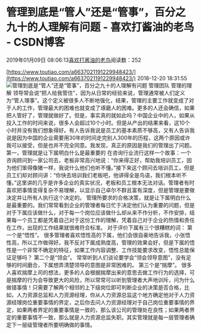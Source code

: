 
# 管理到底是“管人”还是“管事”，百分之九十的人理解有问题 - 喜欢打酱油的老鸟 - CSDN博客


2019年01月09日 08:06:13[喜欢打酱油的老鸟](https://me.csdn.net/weixin_42137700)阅读数：252


[https://www.toutiao.com/a6637021191229948423/](https://www.toutiao.com/a6637021191229948423/)
2018-12-20 18:31:55
![管理到底是“管人”还是“管事”，百分之九十的人理解有问题](http://p3.pstatp.com/large/dfic-imagehandler/ccf9ba75-aa0b-4368-ad53-af0103b9eb34)
管理团队
管理的理解
领导常会说“把人给我管住”，因为从日常的经验来说，管理通常被人们定义为“管人理事”。这个定义被很多人不断地强化，结果，管理的主要工作就变成了对于人的工作，管理最大的困难也就变成了琢磨人的困难。更多的人还会确信，如果把人管好了，管理就做好了。但是，事实真的就如此吗？中国企业中的人，如果从投入工作的时间来说，很多人会超过10个小时。但是从产出的结果来看，这10个小时并没有我们想象得好。有人告诉我说是员工的基本素质不够高，又有人告诉我说是因为中国的企业需要用30年的时间走完别人300年的历程，这两个原因或许我可以接受，但是也并不完全同意。我发现，真正的原因是我们的管理出了问题。
第一，管理就是让下属明白什么是最重要的
在咨询行业流行这样一个故事：一个咨询顾问到一家公司去，老板非常高兴地说：“你来得正好，帮助我培训员工，因为他们笨得像猪一样，我说什么他们也听不懂。”接下来这个顾问去培训员工，但是员工们却对顾问讲：“你快去培训我们老板吧，他讲得全是鸟语，我们根本听不懂。”这里讲的几乎是许多企业的真实状况，老板和员工根本无法对话。管理者有时喜欢把事情变得复杂不易理解，以显示自己卓尔不群且富有深度，但是管理是要做决定并让所有人执行这个决定的。
管理所要求的合格决策，就是让下属明白什么是最重要的。我们常常看到企业的管理者每日忙于决定他们认为重要的问题，但是对于下属应该做什么，对于每一个岗位应该做什么却从来不作分析，不作安排，结果每一个员工都是凭着自己对于这份工作的理解，凭着自己对于企业的热情和责任在工作，出现的工作结果就很难符合标准。
对于评价下属有三个很糟糕的词：
第一个是“悟性”。
很多管理者喜欢悟性高的下属，他们会很自豪地告诉我，小张悟性高，所以工作做得好。我不反对下属成熟度高，管理的效果会好，但是下属的悟性是一个非常不确定的特征，如果工作内容调整、工作技能要求改变，悟性总能保证足够吗？
第二个是“领会”。
常常听到人们谈论要学会“领会领导意图”，没有足够的时间磨合，下属想弄清楚领导的意图是非常困难的。
第三个是“揣摩”。
很多人喜欢揣摩上司的想法，更多的人会根据揣摩出来的意思去做工作行为的选择，可是揣摩的行为会导致更大的风险，所以常常可以听到管理者大声地训斥，问为什么做错事情！只需要了解两个相邻的上下级岗位即可判断企业的决策是否合格，比如，人力资源总监和人力资源经理，你从人力资源总监这个地方确定他对于人力资源经理岗位重要事情的界定，之后你去问人力资源经理对于自己岗位重要事情的界定，如果两者界定的重要事情是一致的，那么该公司的管理处在良性；如果两者界定的重要事情不一致，那么就是人力资源总监失职。其实管理就是每一层管理者确定下一层级管理者所要明确做的事情。

